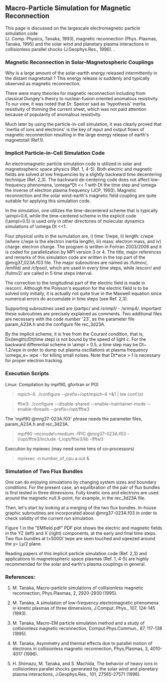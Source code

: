 ## Macro-Particle Simulation for Magnetic Reconnection ## 

This page is discussed on the largescale electromagnetic particle simulation code  
(J. Comp. Physics, Tanaka, 1993), magnetic reconnection (Phys. Plasmas, Tanaka, 1995)
and the solar wind and planetary plasma interactions in collisionless parallel shocks (J.Geophys.Res., 1996).
. 
### Magnetic Reconnection in Solar-Magnetospheric Couplings ###

Why is a large amount of the solar-eartth energy released intermittently 
in the distant magnetotail ? This energy release is suddenly and typically observed 
as magnetic reconnection. 

There were many theories for magnetic reconnection including from classical Dungey's 
theory to nuclear-fusion oriented anomalous resistivity. To our view, it was noted 
that Dr. Speicer said as 'hypothesis' inertia resistivity of thinning the current sheet,
which was not paid attention because of popularity of anomalous resistivity. 

Much later by using the particle-in-cell simulation, it was clearly proved 
that 'inertia of ions and electrons' is the key of input and output flows of 
magnetic reconnection resulting in the large energy release of earth's magnetotail (Ref.1).

### Implicit Particle-in-Cell Simulation Code ###

An electromagnetic particle simulation code is utilized in solar and magnetospheric 
space physics (Ref. 1, 4-5). 
Both electric and magnetic fields are solved at low frequencies by a slightly 
backward time decentering technique (Ref. 2,3). 
The backward de-centering code does not affect low-frequency phenomena, 
\omega*Dt << 1 with Dt the time step and \omega the inverse of electron plasma 
frequency (JCP, 1993).
Magnetic reconnection and the solar wind-earth's magnetic field coupling 
are quite suitable for applying this simulation code.

In the simulation, one utilizes the time-decentered scheme that is typically \aimpl=0.6, 
while the time-centered scheme in the explicit code (\aimpl=0.5) is used 
only in other directories of molecular dynamics simulations of \omega Dt <<1.

Four physical units in the sumulation are, i) time: 1/wpe, ii) length: c/wpe 
 (where c/wpe is the electron inertia length), iii) mass: electron mass, and 
iv) charge: electron charge. 
The program is written in Fortran 2003/2008 and it is coded for parallelization 
by MPI version 3 or 4.
The title, major references and remarks of this simulation code are written 
in the top part of the @mrg37_023A.f03 file.
The major subroutines are named as /fulmov/, /emfild/ and /cfpsol/, which are used 
in every time steps, while /escorr/ and /fulmv2/ are called in 5 time steps interval. 

The correction to the longitudinal part of the electric field is made in /escorr/. 
Although the Poisson's equation for the electric field is to be solved only initially, 
it is actually not quite true in the Maxwell equation since numerical errors 
do accumulate in time steps (see Ref. 2,3).

Supporting subroutines used are /partpc/ and /srimp1/ - /srimp4/. 
Important these subroutines are precisely explained as comments.
Two additional files are necessary with the code number  '23', 
as the parameter file param_A23A.h and the configure file rec_3d23A.

By the implicit scheme, it is free from the Courant condition, that is, 
Dx(length)/Dt(time step) is not bound by the speed of light c. 
For the backward differential scheme in \aimpl > 0.5, a time step may be 
Dt~ 1.2/wpe in order to dump out plasma oscillations at plasma frequency 
\omega_e= wpe - for killing small noises. 
Note that Dt*wce > 1 is necessary for proper electron tracking.

### Execution Scripts ###

Linux: Compilation by mpif90, gfortran or PGI

 > mpich-4: ./configure --prefix=/opt/mpich-4 >&1 | tee conf.txt

 > fftw3: ./configure --disable-shared --enable-maintainer-mode --enable-threads --prefix=/opt/fftw3

The 'mpif90 @mrg37-023A.f03' phrase needs the parameter files,
param_A23A.h and rec_3d23A.

 > mpif90 -mcmodel=medium -fPIC @mrg37-023A.f03 -I/opt/fftw3/include -L/opt/fftw3/lib -lfftw3

Execution by mpiexec (may need some tens of co-processors)

 > mpiexec -n number_of_cpu a.out &

### Simulation of Two Flux Bundles ###

One can do enjoying simulations by changing system sizes and boundary conditions. 
For the present case, an equilibration of the pair of flux bundles is first tested 
in three dimensions. 
Fully kinetic ions and electrons are used around the magnetic null X-point, 
for example, in the rec_3d23A file. 

Then, let's start by looking at a merging of the two flux bundles. 
In-house graphic subroutines are incorporated about @mrg37-023A.f03 
in order to check validity of the current run simulation. 

Figure 1 in the "EMfield.pdf" PDF plot shows the electric and magnetic fields 
in the YZ (left) and X (right) components, at the early and final time steps. 
Two flux bundles at t=5000/ \wpe are seen touched and sqeezed around the y= Ly/2 plane. 

Reading papers of this implicit particle simulation code (Ref. 2,3) and 
applications to magnetospheric space plasmas (Ref. 1, 4-5) are highly recommended 
for the solar and earth's plasma couplings in general.


### References: ###

1. M. Tanaka, Macro-particle simulations of collisionless magnetic reconnection, 
Phys.Plasmas, 2, 2920-2930 (1995).

2. M. Tanaka, A simulation of low-frequency electromagnetic phenomena in 
kinetic plasmas of three dimensions, J.Comput. Phys., 107, 124-145 (1993).

3. M. Tanaka, Macro-EM particle simulation method and a study of 
collisionless magnetic reconnection, Comput.Phys.Commun., 87, 117-138 (1995).

4. M. Tanaka, Asymmetry and thermal effects due to parallel motion of 
electrons in collisionless magnetic reconnection, Phys.Plasmas, 3, 4010-4017 (1996). 

5. H. Shimazu, M. Tanaka, and S. Machida, The behavior of heavy ions in collisionless parallel shocks generated by the solar wind and planetary plasma interactions, J.Geophys.Res., 101, 27565-27571 (1996).


